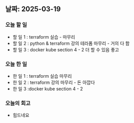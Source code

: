 ## 날짜: 2025-03-19

### 오늘 할 일
- 할 일 1 : terraform 실습 - 마무리
- 할 일 2 : python & terraform 강의 테라폼 마무리 - 거의 다 함
- 할 일 3 : docker kube section 4 - 2 더 할 수 있음 좋고
### 오늘 한 일
- 한 일 1 : terraform 실습 마무리
- 한 일 2 : terraform 강의 마무리 - 돈 아깝다
- 한 일 3 :docker kube section 4 - 2
### 오늘의 회고
- 힘드네요